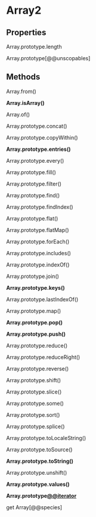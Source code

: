 # Array2

## Properties

Array.prototype.length

Array.prototype[@@unscopables]

## Methods

Array.from()

**Array.isArray()**

Array.of()

Array.prototype.concat()

Array.prototype.copyWithin()

**Array.prototype.entries()**

Array.prototype.every()

Array.prototype.fill()

Array.prototype.filter()

Array.prototype.find()

Array.prototype.findIndex()

Array.prototype.flat()

Array.prototype.flatMap()

Array.prototype.forEach()

Array.prototype.includes()

Array.prototype.indexOf()

Array.prototype.join()

**Array.prototype.keys()**

Array.prototype.lastIndexOf()

Array.prototype.map()

**Array.prototype.pop()**

**Array.prototype.push()**

Array.prototype.reduce()

Array.prototype.reduceRight()

Array.prototype.reverse()

Array.prototype.shift()

Array.prototype.slice()

Array.prototype.some()

Array.prototype.sort()

Array.prototype.splice()

Array.prototype.toLocaleString()

Array.prototype.toSource()

**Array.prototype.toString()**

Array.prototype.unshift()

**Array.prototype.values()**

**Array.prototype[@@iterator]()**

get Array[@@species]
